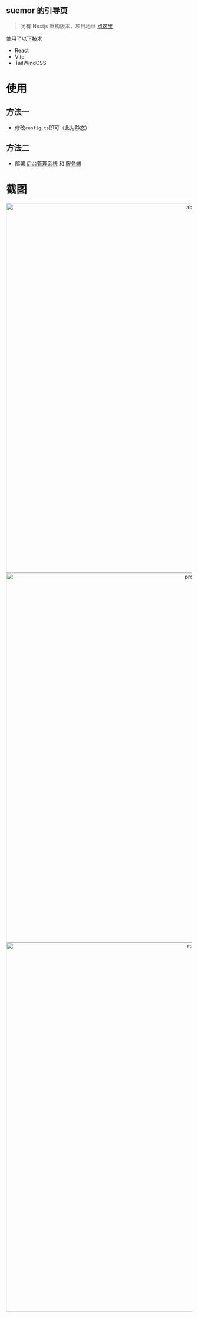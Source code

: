 ## suemor 的引导页

> 另有 Nextjs 重构版本，项目地址 [点这里](https://github.com/suemor233/navigation-nextjs)

使用了以下技术

- React
- Vite
- TailWindCSS

# 使用
## 方法一
* 修改`config.ts`即可（此为静态）
## 方法二
* 部署 [后台管理系统](https://github.com/suemor233/navigation-admin) 和 [服务端](https://github.com/suemor233/navigation-server)
# 截图

<p align="middle">
<img src="https://fastly.jsdelivr.net/gh/suemor233/static@main/img/nav1.jpg" width="1000" alt="about" />
<img src="https://fastly.jsdelivr.net/gh/suemor233/static@main/img/nav2.jpg" width="1000" alt="project" />
<img src="https://fastly.jsdelivr.net/gh/suemor233/static@main/img/nav3.jpg" width="1000" alt="stack" />
</p>
